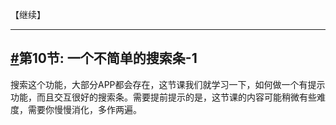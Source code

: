 

【继续】

---



## [#](https://jspang.com/posts/2019/02/22/flutterdemo.html#第10节-一个不简单的搜索条-1)第10节: 一个不简单的搜索条-1

搜索这个功能，大部分APP都会存在，这节课我们就学习一下，如何做一个有提示功能，而且交互很好的搜索条。需要提前提示的是，这节课的内容可能稍微有些难度，需要你慢慢消化，多作两遍。



